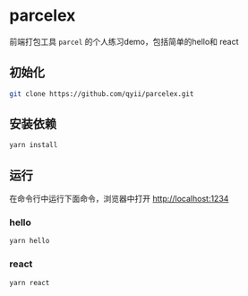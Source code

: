 # parcelex

前端打包工具 `parcel` 的个人练习demo，包括简单的hello和 react

## 初始化

```bash
git clone https://github.com/qyii/parcelex.git
```

## 安装依赖
```bash
yarn install
```

## 运行

在命令行中运行下面命令，浏览器中打开 [http://localhost:1234](http://localhost:1234)

### hello
```bash
yarn hello
```

### react
```bash
yarn react
```